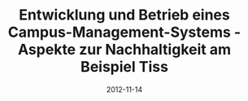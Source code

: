 ---
abstract: ''
authors:
- Thomas Grechenig
- Thomas Spitta
- Monika Suppersberger
- Roland Steininger
- Christof Kier
- Martina Pöll
date: '2012-11-14'
featured: false
links:
- name: Publik
  url: https://publik.tuwien.ac.at/showentry.php?ID=215523&lang=2
publication_types:
- '1'
publishDate: '2012-11-14'
specifics: 'Vortrag: Fachtagung des GI-Fachausschusses Management der Anwendungsentwicklung
  und -wartung im Fachbereich Wirtschaftsinformatik (WI-MAW), Bielefeld, Deutschland;
  14.11.2012 - 16.11.2012; in: "Lecture Notes in Informatics (LNI)", H. Brandt-Pook,
  A. Fleer, T. Spitta, M. Wattenberg (Hrg.); Lecture Notes in Informatics (LNI) -
  Gesellschaft fu&#776;r Informatik, Volume P-209 (2012), ISBN: 978-3-88579-603-9;
  S. 135 - 152.'
title: Entwicklung und Betrieb eines Campus-Management-Systems - Aspekte zur Nachhaltigkeit
  am Beispiel Tiss
url_pdf: ''
---